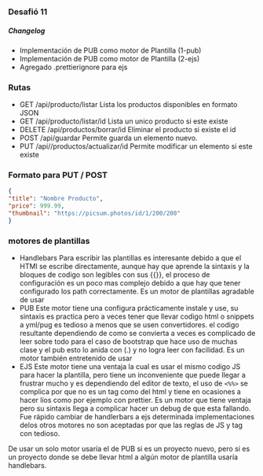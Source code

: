 ### Desafió 11

##### Changelog

- Implementación de PUB como motor de Plantilla (1-pub)
- Implementación de PUB como motor de Plantilla (2-ejs)
- Agregado .prettierignore para ejs

### Rutas

- GET /api/producto/listar
  Lista los productos disponibles en formato JSON
- GET /api/producto/listar/id
  Lista un unico producto si este existe
- DELETE /api/productos/borrar/id
  Eliminar el producto si existe el id
- POST /api/guardar
  Permite guarda un elemento nuevo.
- PUT /api//productos/actualizar/id
  Permite modificar un elemento si este existe

### Formato para PUT / POST

```JSON
{
"title": "Nombre Producto",
"price": 999.99,
"thumbnail": "https://picsum.photos/id/1/200/200"
}
```

### motores de plantillas

- Handlebars
  Para escribir las plantillas es interesante debido a que el HTMl se escribe directamente, aunque hay que aprende la sintaxis y la bloques de codigo son legibles con sus {{}}, el proceso de configuración es un poco mas complejo debido a que hay que tener configurado los path correctamente.
  Es un motor de plantillas agradable de usar
- PUB
  Este motor tiene una configura prácticamente instale y use, su sintaxis es practica pero a veces tener que llevar codigo html o snippets a yml/pug es tedioso a menos que se usen convertidores.
  el codigo resultante dependiendo de como se convierta a veces es complicado de leer sobre todo para el caso de bootstrap que hace uso de muchas clase y el pub esto lo anida con (.) y no logra leer con facilidad.
  Es un motor también entretenido de usar
- EJS
  Este motor tiene una ventaja la cual es usar el mismo codigo JS para hacer la plantilla, pero tiene un inconveniente que puede llegar a frustrar mucho y es dependiendo del editor de texto, el uso de `<%%>` se complica por que no es un tag como del html y tiene en ocasiones a hacer líos como por ejemplo con prettier.
  Es un motor que tiene ventaja pero su sintaxis llega a complicar hacer un debug de que esta fallando.
  Fue rápido cambiar de handlerbars a ejs determinada implementaciones delos otros motores no son aceptadas por que las reglas de JS y tag con tedioso.

De usar un solo motor usaría el de PUB si es un proyecto nuevo, pero si es un proyecto donde se debe llevar html a algún motor de plantilla usaría handlebars.
